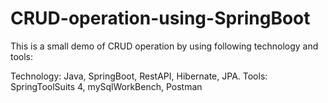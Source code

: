# CRUD-operation-using-SpringBoot
This is a small demo of CRUD operation by using following technology and tools:

Technology: Java, SpringBoot, RestAPI, Hibernate, JPA.
Tools: SpringToolSuits 4, mySqlWorkBench, Postman
